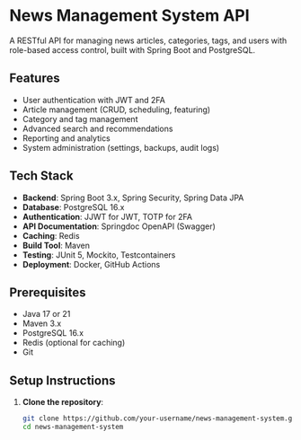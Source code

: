 # News Management System API

A RESTful API for managing news articles, categories, tags, and users with role-based access control, built with Spring Boot and PostgreSQL.

## Features
- User authentication with JWT and 2FA
- Article management (CRUD, scheduling, featuring)
- Category and tag management
- Advanced search and recommendations
- Reporting and analytics
- System administration (settings, backups, audit logs)

## Tech Stack
- **Backend**: Spring Boot 3.x, Spring Security, Spring Data JPA
- **Database**: PostgreSQL 16.x
- **Authentication**: JJWT for JWT, TOTP for 2FA
- **API Documentation**: Springdoc OpenAPI (Swagger)
- **Caching**: Redis
- **Build Tool**: Maven
- **Testing**: JUnit 5, Mockito, Testcontainers
- **Deployment**: Docker, GitHub Actions

## Prerequisites
- Java 17 or 21
- Maven 3.x
- PostgreSQL 16.x
- Redis (optional for caching)
- Git

## Setup Instructions
1. **Clone the repository**:
   ```bash
   git clone https://github.com/your-username/news-management-system.git
   cd news-management-system